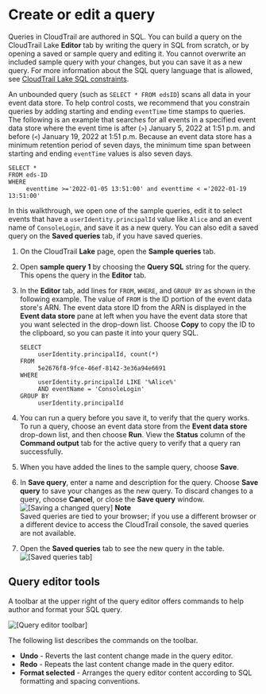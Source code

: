 # Create or edit a query<a name="query-create-edit-query"></a>

Queries in CloudTrail are authored in SQL\. You can build a query on the CloudTrail Lake **Editor** tab by writing the query in SQL from scratch, or by opening a saved or sample query and editing it\. You cannot overwrite an included sample query with your changes, but you can save it as a new query\. For more information about the SQL query language that is allowed, see [CloudTrail Lake SQL constraints](query-limitations.md)\.

An unbounded query \(such as `SELECT * FROM edsID`\) scans all data in your event data store\. To help control costs, we recommend that you constrain queries by adding starting and ending `eventTime` time stamps to queries\. The following is an example that searches for all events in a specified event data store where the event time is after \(`>`\) January 5, 2022 at 1:51 p\.m\. and before \(`<`\) January 19, 2022 at 1:51 p\.m\. Because an event data store has a minimum retention period of seven days, the minimum time span between starting and ending `eventTime` values is also seven days\.

```
SELECT *
FROM eds-ID
WHERE
     eventtime >='2022-01-05 13:51:00' and eventtime < ='2022-01-19 13:51:00'
```

In this walkthrough, we open one of the sample queries, edit it to select events that have a `userIdentity.principalId` value like `Alice` and an event name of `ConsoleLogin`, and save it as a new query\. You can also edit a saved query on the **Saved queries** tab, if you have saved queries\.

1. On the CloudTrail **Lake** page, open the **Sample queries** tab\.

1. Open **sample query 1** by choosing the **Query SQL** string for the query\. This opens the query in the **Editor** tab\.

1. In the **Editor** tab, add lines for `FROM`, `WHERE`, and `GROUP BY` as shown in the following example\. The value of `FROM` is the ID portion of the event data store's ARN\. The event data store ID from the ARN is displayed in the **Event data store** pane at left when you have the event data store that you want selected in the drop\-down list\. Choose **Copy** to copy the ID to the clipboard, so you can paste it into your query SQL\.

   ```
   SELECT
        userIdentity.principalId, count(*)
   FROM
        5e2676f8-9fce-46ef-8142-3e36a94e6691
   WHERE
        userIdentity.principalId LIKE '%Alice%'
        AND eventName = 'ConsoleLogin'
   GROUP BY
        userIdentity.principalId
   ```

1. You can run a query before you save it, to verify that the query works\. To run a query, choose an event data store from the **Event data store** drop\-down list, and then choose **Run**\. View the **Status** column of the **Command output** tab for the active query to verify that a query ran successfully\.

1. When you have added the lines to the sample query, choose **Save**\.

1. In **Save query**, enter a name and description for the query\. Choose **Save query** to save your changes as the new query\. To discard changes to a query, choose **Cancel**, or close the **Save query** window\.  
![\[Saving a changed query\]](http://docs.aws.amazon.com/awscloudtrail/latest/userguide/images/query-save.png)
**Note**  
Saved queries are tied to your browser; if you use a different browser or a different device to access the CloudTrail console, the saved queries are not available\.

1. Open the **Saved queries** tab to see the new query in the table\.  
![\[Saved queries tab\]](http://docs.aws.amazon.com/awscloudtrail/latest/userguide/images/query-saved-table.png)

## Query editor tools<a name="query-editor-format-controls"></a>

A toolbar at the upper right of the query editor offers commands to help author and format your SQL query\.

![\[Query editor toolbar\]](http://docs.aws.amazon.com/awscloudtrail/latest/userguide/images/query-editor-toolbar.png)

The following list describes the commands on the toolbar\.
+ **Undo** \- Reverts the last content change made in the query editor\.
+ **Redo** \- Repeats the last content change made in the query editor\.
+ **Format selected** \- Arranges the query editor content according to SQL formatting and spacing conventions\.